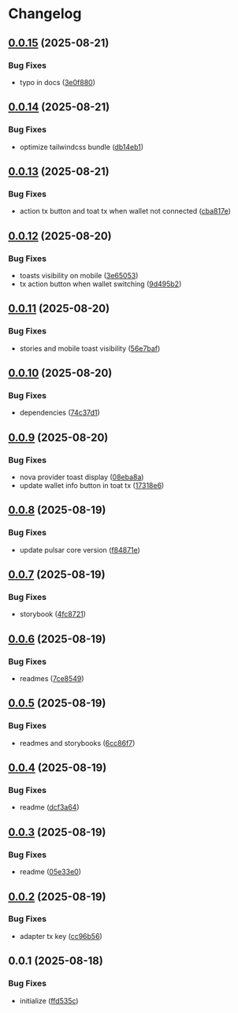 # Changelog

## [0.0.15](https://github.com/TuwaIO/nova-uikit/compare/nova-transactions-v0.0.14...nova-transactions-v0.0.15) (2025-08-21)


### Bug Fixes

* typo in docs ([3e0f880](https://github.com/TuwaIO/nova-uikit/commit/3e0f8800d3c83299ca811cff6780c55d4b387796))

## [0.0.14](https://github.com/TuwaIO/nova-uikit/compare/nova-transactions-v0.0.13...nova-transactions-v0.0.14) (2025-08-21)


### Bug Fixes

* optimize tailwindcss bundle ([db14eb1](https://github.com/TuwaIO/nova-uikit/commit/db14eb12298da7927b46ed10019243170aa79e07))

## [0.0.13](https://github.com/TuwaIO/nova-uikit/compare/nova-transactions-v0.0.12...nova-transactions-v0.0.13) (2025-08-21)


### Bug Fixes

* action tx button and toat tx when wallet not connected ([cba817e](https://github.com/TuwaIO/nova-uikit/commit/cba817e3324fd77b8db7e278ddccee8cdb476608))

## [0.0.12](https://github.com/TuwaIO/nova-uikit/compare/nova-transactions-v0.0.11...nova-transactions-v0.0.12) (2025-08-20)


### Bug Fixes

* toasts visibility on mobile ([3e65053](https://github.com/TuwaIO/nova-uikit/commit/3e65053a3ef978515e6fefc215ba06ba9a29842e))
* tx action button when wallet switching ([9d495b2](https://github.com/TuwaIO/nova-uikit/commit/9d495b293de526491123d108634e78c7a31a0e71))

## [0.0.11](https://github.com/TuwaIO/nova-uikit/compare/nova-transactions-v0.0.10...nova-transactions-v0.0.11) (2025-08-20)


### Bug Fixes

* stories and mobile toast visibility ([56e7baf](https://github.com/TuwaIO/nova-uikit/commit/56e7baf705da1381cfeccba6cd7bf119c6ff149a))

## [0.0.10](https://github.com/TuwaIO/nova-uikit/compare/nova-transactions-v0.0.9...nova-transactions-v0.0.10) (2025-08-20)


### Bug Fixes

* dependencies ([74c37d1](https://github.com/TuwaIO/nova-uikit/commit/74c37d19f399b68162027d3cee646f9826a23436))

## [0.0.9](https://github.com/TuwaIO/nova-uikit/compare/nova-transactions-v0.0.8...nova-transactions-v0.0.9) (2025-08-20)


### Bug Fixes

* nova provider toast display ([08eba8a](https://github.com/TuwaIO/nova-uikit/commit/08eba8ae8d3f95b682badea39f500181ab46fa0d))
* update wallet info button in toat tx ([17318e6](https://github.com/TuwaIO/nova-uikit/commit/17318e6325d91a5938da36d094e3126971b9d837))

## [0.0.8](https://github.com/TuwaIO/nova-uikit/compare/nova-transactions-v0.0.7...nova-transactions-v0.0.8) (2025-08-19)


### Bug Fixes

* update pulsar core version ([f84871e](https://github.com/TuwaIO/nova-uikit/commit/f84871e879c501c8af2d2a66713af74f8d08618a))

## [0.0.7](https://github.com/TuwaIO/nova-uikit/compare/nova-transactions-v0.0.6...nova-transactions-v0.0.7) (2025-08-19)


### Bug Fixes

* storybook ([4fc8721](https://github.com/TuwaIO/nova-uikit/commit/4fc8721cba5fb8af70274ba1458131016960719b))

## [0.0.6](https://github.com/TuwaIO/nova-uikit/compare/nova-transactions-v0.0.5...nova-transactions-v0.0.6) (2025-08-19)


### Bug Fixes

* readmes ([7ce8549](https://github.com/TuwaIO/nova-uikit/commit/7ce85498a17ec5ecbbe5b6fc863e0d43a0860dd7))

## [0.0.5](https://github.com/TuwaIO/nova-uikit/compare/nova-transactions-v0.0.4...nova-transactions-v0.0.5) (2025-08-19)


### Bug Fixes

* readmes and storybooks ([6cc86f7](https://github.com/TuwaIO/nova-uikit/commit/6cc86f7fc807fb1e1cedda4ef5a1fc5efeef60f4))

## [0.0.4](https://github.com/TuwaIO/nova-uikit/compare/nova-transactions-v0.0.3...nova-transactions-v0.0.4) (2025-08-19)


### Bug Fixes

* readme ([dcf3a64](https://github.com/TuwaIO/nova-uikit/commit/dcf3a64f20898dc7000744c1a13042cd464d3cee))

## [0.0.3](https://github.com/TuwaIO/nova-uikit/compare/nova-transactions-v0.0.2...nova-transactions-v0.0.3) (2025-08-19)


### Bug Fixes

* readme ([05e33e0](https://github.com/TuwaIO/nova-uikit/commit/05e33e02ef1112b8c8802b8a68ec7d1923773fde))

## [0.0.2](https://github.com/TuwaIO/nova-uikit/compare/nova-transactions-v0.0.1...nova-transactions-v0.0.2) (2025-08-19)


### Bug Fixes

* adapter tx key ([cc96b56](https://github.com/TuwaIO/nova-uikit/commit/cc96b564ac61ab03e8993e11f4f373bae39d71bb))

## 0.0.1 (2025-08-18)


### Bug Fixes

* initialize ([ffd535c](https://github.com/TuwaIO/nova-uikit/commit/ffd535cc8963e0ff89fbb61ddef2e91f36c82ae5))
